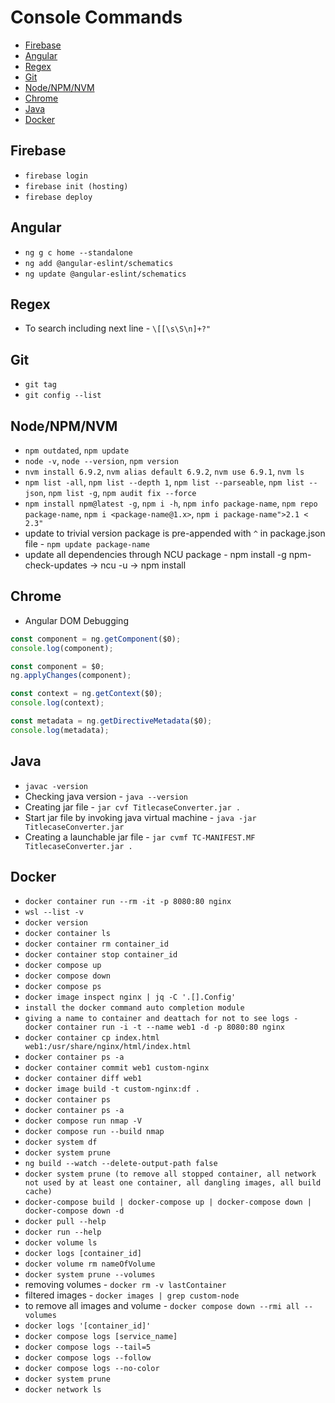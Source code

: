# Console Commands

- [Firebase](#firebase)
- [Angular](#angular)
- [Regex](#regex)
- [Git](#git)
- [Node/NPM/NVM](#nodenpmnvm)
- [Chrome](#chrome)
- [Java](#java)
- [Docker](#docker)

## Firebase

- `firebase login`
- `firebase init (hosting)`
- `firebase deploy`

## Angular

- `ng g c home --standalone`
- `ng add @angular-eslint/schematics`
- `ng update @angular-eslint/schematics`

## Regex

- To search including next line - `\[[\s\S\n]+?"`

## Git

- `git tag`
- `git config --list`

## Node/NPM/NVM

- `npm outdated`, `npm update`
- `node -v`, `node --version`, `npm version`
- `nvm install 6.9.2`, `nvm alias default 6.9.2`, `nvm use 6.9.1`, `nvm ls`
- `npm list -all`, `npm list --depth 1`, `npm list --parseable`, `npm list --json`, `npm list -g`, `npm audit fix --force`
- `npm install npm@latest -g`, `npm i -h`, `npm info package-name`, `npm repo package-name`, `npm i <package-name@1.x>`, `npm i package-name">2.1 < 2.3"`
- update to trivial version package is pre-appended with `^` in package.json file - `npm update package-name`
- update all dependencies through NCU package - npm install -g npm-check-updates -> ncu -u -> npm install

## Chrome

- Angular DOM Debugging

```typescript
const component = ng.getComponent($0);
console.log(component);

const component = $0;
ng.applyChanges(component);

const context = ng.getContext($0);
console.log(context);

const metadata = ng.getDirectiveMetadata($0);
console.log(metadata);
```

## Java

- `javac -version`
- Checking java version - `java --version`
- Creating jar file - `jar cvf TitlecaseConverter.jar .`
- Start jar file by invoking java virtual machine - `java -jar TitlecaseConverter.jar`
- Creating a launchable jar file - `jar cvmf TC-MANIFEST.MF TitlecaseConverter.jar .`

## Docker

- `docker container run --rm -it -p 8080:80 nginx`
- `wsl --list -v`
- `docker version`
- `docker container ls`
- `docker container rm container_id`
- `docker container stop container_id`
- `docker compose up`
- `docker compose down`
- `docker compose ps`
- `docker image inspect nginx | jq -C '.[].Config'`
- `install the docker command auto completion module`
- `giving a name to container and deattach for not to see logs - docker container run -i -t --name web1 -d -p 8080:80 nginx`
- `docker container cp index.html web1:/usr/share/nginx/html/index.html`
- `docker container ps -a`
- `docker container commit web1 custom-nginx`
- `docker container diff web1`
- `docker image build -t custom-nginx:df .`
- `docker container ps`
- `docker container ps -a`
- `docker compose run nmap -V`
- `docker compose run --build nmap`
- `docker system df`
- `docker system prune`
- `ng build --watch --delete-output-path false`
- `docker system prune (to remove all stopped container, all network not used by at least one container, all dangling images, all build cache)`
- `docker-compose build | docker-compose up | docker-compose down | docker-compose down -d`
- `docker pull --help`
- `docker run --help`
- `docker volume ls`
- `docker logs [container_id]`
- `docker volume rm nameOfVolume`
- `docker system prune --volumes`
- removing volumes - `docker rm -v lastContainer`
- filtered images - `docker images | grep custom-node`
- to remove all images and volume - `docker compose down --rmi all --volumes`
- `docker logs '[container_id]'`
- `docker compose logs [service_name]`
- `docker compose logs --tail=5`
- `docker compose logs --follow`
- `docker compose logs --no-color`
- `docker system prune`
- `docker network ls`
